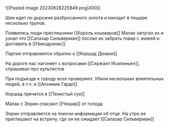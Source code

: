![[Pasted image 20230628225849.png|400]]

Шин идет по дорожке разбросанного золота и находит в пещере несколько трупов.

Появились люди приспешники [[Король кошмаров]]
Малак запугал их и узнал что
[[Салазар Сильверман]] послал их забрать товар с жижей и доставить в [[Никодранас]]


Партия отправляется обратно к [[Коршад Дюмон]]

На дороге нас нагоняет с вопросами [[Сержант Исилиньен]], спрашивал про культистов


При подъезде к городу всех проверяют. Убили нескольких влиятельных людей, в т.ч. и [[Алхимик Гардо]]

Коршад прячется в [[Тенистый сук]]

Малак с Эорин спасают [[Чешир]] от голода


Эорин отправляется на поиски информации об отце. На утро ее приглашают на встречу, где он ее ожидает [[Салазар Сильверман]]


